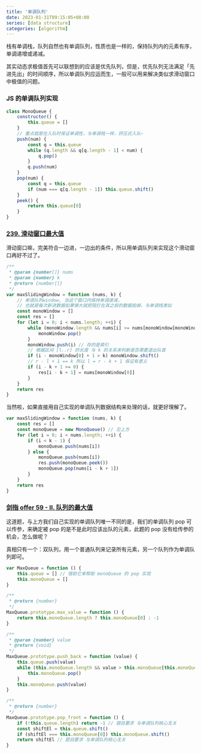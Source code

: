 ```yaml
---
title: '单调队列'
date: 2023-01-31T09:15:05+08:00
series: [data structure]
categories: [algorithm]
---
```


栈有单调栈，队列自然也有单调队列，性质也是一样的，保持队列内的元素有序，单调递增或递减。

其实动态求极值首先可以联想到的应该是优先队列，但是，优先队列无法满足「先进先出」的时间顺序，所以单调队列应运而生，一般可以用来解决类似求滑动窗口中极值的问题。

### JS 的单调队列实现

```js
class MonoQueue {
    constructor() {
        this.queue = []
    }
    // 重点就是在入队时保证单调性，与单调栈一样，挤压式入队~
    push(num) {
        const q = this.queue
        while (q.length && q[q.length - 1] < num) {
            q.pop()
        }
        q.push(num)
    }
    pop(num) {
        const q = this.queue
        if (num === q[q.length - 1]) this.queue.shift()
    }
    peek() {
        return this.queue[0]
    }
}
```

### [239. 滑动窗口最大值](https://leetcode.cn/problems/sliding-window-maximum/)

滑动窗口嘛，完美符合一边进，一边出的条件，所以用单调队列来实现这个滑动窗口再好不过了。

```js
/**
 * @param {number[]} nums
 * @param {number} k
 * @return {number[]}
 */
var maxSlidingWindow = function (nums, k) {
    // 单调队列window, 当这个窗口内保持单调递减，
    // 也就是每次新进数据如果够大就把阻拦在其之前的数据拍掉，与单调栈类似
    const monoWindow = []
    const res = []
    for (let i = 0; i < nums.length; ++i) {
        while (monoWindow.length && nums[i] >= nums[monoWindow[monoWindow.length - 1]]) {
            monoWindow.pop()
        }
        monoWindow.push(i) // 存的是索引
        // 根据区间 [l..r] 的长度 与 k 的关系来判断是否需要退出队首
        if (i - monoWindow[0] + 1 > k) monoWindow.shift()
        // r - l + 1 == k 所以 l = r - k + 1 保证有意义
        if (i - k + 1 >= 0) {
            res[i - k + 1] = nums[monoWindow[0]]
        }
    }
    return res
}
```

当然啦，如果直接用自己实现的单调队列数据结构来处理的话，就更好理解了。

```js
var maxSlidingWindow = function (nums, k) {
    const res = []
    const monoQueue = new MonoQueue() // 见上方
    for (let i = 0; i < nums.length; ++i) {
        if (i < k - 1) {
            monoQueue.push(nums[i])
        } else {
            monoQueue.push(nums[i])
            res.push(monoQueue.peek())
            monoQueue.pop(nums[i - k + 1])
        }
    }
    return res
}
```

### [剑指 offer 59 - II. 队列的最大值](https://leetcode.cn/problems/dui-lie-de-zui-da-zhi-lcof/)

这道题，与上方我们自己实现的单调队列唯一不同的是，我们的单调队列 pop 可以传参，来确定被 pop 的是不是此时应该出队的元素，此题的 pop 没有给传参的机会，怎么做呢？

真相只有一个：双队列，用一个普通队列来记录所有元素，另一个队列作为单调队列即可。

```js
var MaxQueue = function () {
    this.queue = [] // 借助它来帮助 monoQueue 的 pop 实现
    this.monoQueue = []
}

/**
 * @return {number}
 */
MaxQueue.prototype.max_value = function () {
    return this.monoQueue.length ? this.monoQueue[0] : -1
}

/**
 * @param {number} value
 * @return {void}
 */
MaxQueue.prototype.push_back = function (value) {
    this.queue.push(value)
    while (this.monoQueue.length && value > this.monoQueue[this.monoQueue.length - 1]) {
        this.monoQueue.pop()
    }
    this.monoQueue.push(value)
}

/**
 * @return {number}
 */
MaxQueue.prototype.pop_front = function () {
    if (!this.queue.length) return -1 // 题目要求 与单调队列核心无关
    const shiftEl = this.queue.shift()
    if (shiftEl === this.monoQueue[0]) this.monoQueue.shift()
    return shiftEl // 题目要求 与单调队列核心无关
}
```

